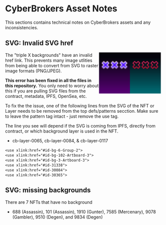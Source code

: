 # CyberBrokers Asset Notes

This sections contains technical notes on CyberBrokers assets and any inconsistencies.

## SVG: Invalid SVG href
<img src="https://raw.githubusercontent.com/CarTarL/CyberBrokers-assets/main/layers/png-render/cb-layer-0065.png" width="100px" style="float: right;"><img src="https://raw.githubusercontent.com/CarTarL/CyberBrokers-assets/main/layers/png-render/cb-layer-0117.png" width="100px" style="float: right;">
   The "triple X backgrounds" have an invalid href link.  This prevents many image utlities from being able to convert from SVG to raster image formats (PNG/JPEG).

**This error has been fixed in all the files in this repository.**  You only need to worry about this if you are pulling SVG files from the contract, metadata, IPFS, OpenSea, etc.

To fix the the issue, one of the following lines from the SVG of the NFT or Layer needs to be removed from the top defs/patterns secction.  Make sure to leave the pattern tag intact - just remove the use tag.

The line you see will depend if the SVG is coming from IPFS, directly from contract, or which background layer is used in the NFT.
- cb-layer-0065, cb-layer-0084, & cb-layer-0117
```
<use xlink:href="#id-bg-6-Group-2">
<use xlink:href="#id-bg-102-Artboard-3">
<use xlink:href="#id-bg-3-Artboard-3">
<use xlink:href="#id-31338">
<use xlink:href="#id-30084">
<use xlink:href="#id-30365">
```

## SVG: missing backgrounds
There are 7 NFTs that have no background
- 688 (Assassin), 101 (Assassin), 1910 (Gunter), 7585 (Mercenary), 9078 (Gambler), 9510 (Degen), and 9834 (Degen)
